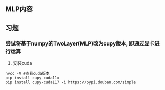 ## MLP内容

## 习题
### 尝试将基于numpy的TwoLayer(MLP)改为cupy版本, 即通过显卡进行运算
1) 安装cuda
```
nvcc -V #查看cuda版本
pip install cupy-cuda11x
pip install cupy-cuda117 -i https://pypi.douban.com/simple

```
